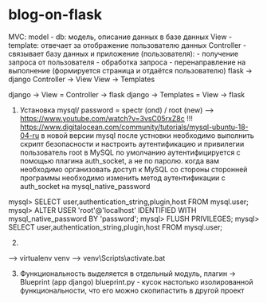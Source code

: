 # blog-on-flask

 MVC:
   model - db: модель, описание данных в базе данных
   View - template: отвечает за отображение пользователю данных
   Controller - связывает базу данных и приложение (пользователя):
                  - получение запроса от пользователя
                  - обработка запроса
                  - перенаправление на выполнение (формируется страница и отдаётся пользователю)
  flask    ->  django
Controller ->   View
   View    -> Templates

  django ->    View   = Controller -> flask
  django -> Templates =    View    -> flask

1. Установка mysql/ password = spectr (ond) / root (new)
--> https://www.youtube.com/watch?v=3vsC05rxZ8c
!!!  https://www.digitalocean.com/community/tutorials/mysql-ubuntu-18-04-ru
в новой версии mysql после устновки необходимо выполнить скрипт безопасности и настроить аутентификацию и привилегии
пользователь root в MySQL по умолчанию аутентифицируется с помощью плагина auth_socket, а не по паролю.
когда вам необходимо организовать доступ к MySQL со стороны сторонней программы
необходимо изменить метод аутентификации с auth_socket на mysql_native_password

mysql> SELECT user,authentication_string,plugin,host FROM mysql.user;
mysql> ALTER USER 'root'@'localhost' IDENTIFIED WITH mysql_native_password BY 'password';
mysql> FLUSH PRIVILEGES;
mysql> SELECT user,authentication_string,plugin,host FROM mysql.user;


2.
--> virtualenv venv
--> venv\Scripts\activate.bat

3. Функциональность выделяется в отдельный модуль, плагин -> Blueprint (app django)
blueprint.py - кусок настолько изолированной функциональности, что его можно
скопипастить в другой проект
